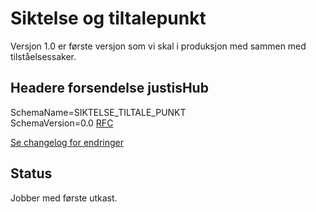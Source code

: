 # Siktelse og tiltalepunkt
Versjon 1.0 er første versjon som vi skal i produksjon med sammen med tilståelsessaker.

## Headere forsendelse justisHub
SchemaName=SIKTELSE_TILTALE_PUNKT  
SchemaVersion=0.0
[RFC](../../../rfc/MessageName-header.md)

[Se changelog for endringer](changelog.md)

## Status
Jobber med første utkast.